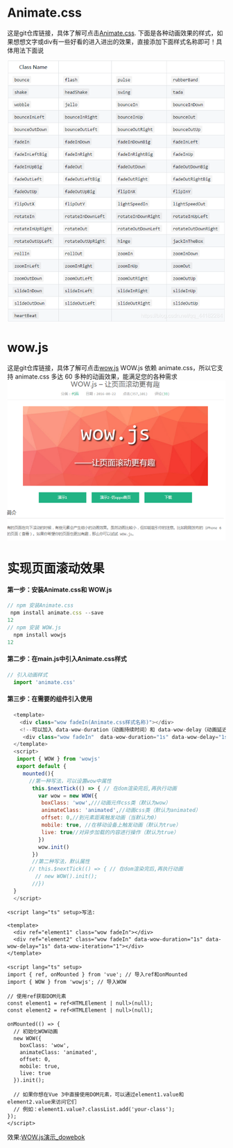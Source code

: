 # Animate.css

这是git仓库链接，具体了解可点击[Animate.css](https://github.com/daneden/animate.css).
下面是各种动画效果的样式，如果想想文字或div有一些好看的进入进出的效果，直接添加下面样式名称即可！具体用法下面说

![在这里插入图片描述](%E4%BD%BF%E7%94%A8.assets/watermark,type_ZmFuZ3poZW5naGVpdGk,shadow_10,text_aHR0cHM6Ly9ibG9nLmNzZG4ubmV0L3FxXzQ0MTgyMjg0,size_16,color_FFFFFF,t_70%23pic_center.png)

# wow.js

这是git仓库链接，具体了解可点击[wow.js](https://www.dowebok.com/131.html)
WOW.js 依赖 animate.css，所以它支持 animate.css 多达 60 多种的动画效果，能满足您的各种需求
![image-20240417101305351](%E4%BD%BF%E7%94%A8.assets/image-20240417101305351.png)

# 实现页面滚动效果

#### 第一步：安装Animate.css和 WOW.js

```javascript
// npm 安装Animate.css
 npm install animate.css --save
12
// npm 安装 WOW.js
  npm install wowjs
12
```

#### 第二步：在main.js中引入Animate.css样式

```javascript
// 引入动画样式
  import 'animate.css'

```

#### 第三步：在需要的组件引入使用

```javascript
  <template>
    <div class="wow fadeIn(Animate.css样式名称)"></div>
    <!--可以加入 data-wow-duration（动画持续时间）和 data-wow-delay（动画延迟时间）和data-wow-iteration（动画循环次数 infinite：一直循环）属性，-->
     <div class="wow fadeIn"  data-wow-duration="1s" data-wow-delay="1s" data-wow-iteration="1s"></div>
  </template>
  <script>
   import { WOW } from 'wowjs'
   export default {
     mounted(){
       //第一种写法，可以设置wow中属性
        this.$nextTick(() => { // 在dom渲染完后,再执行动画
          var wow = new WOW({
           boxClass: 'wow',///动画元件css类（默认为wow）
           animateClass: 'animated',//动画css类（默认为animated） 
           offset: 0,//到元素距离触发动画（当默认为0） 
           mobile: true, //在移动设备上触发动画（默认为true） 
           live: true//对异步加载的内容进行操作（默认为true）
          })
          wow.init()
        })
        //第二种写法，默认属性
       // this.$nextTick(() => { // 在dom渲染完后,再执行动画
         // new WOW().init();
        //})
  }
  </script>
```

`<script lang="ts" setup>写法:`

```vue
<template>
  <div ref="element1" class="wow fadeIn"></div>
  <div ref="element2" class="wow fadeIn" data-wow-duration="1s" data-wow-delay="1s" data-wow-iteration="1"></div>
</template>

<script lang="ts" setup>
import { ref, onMounted } from 'vue'; // 导入ref和onMounted
import { WOW } from 'wowjs'; // 导入WOW

// 使用ref获取DOM元素
const element1 = ref<HTMLElement | null>(null);
const element2 = ref<HTMLElement | null>(null);

onMounted(() => {
  // 初始化WOW动画
  new WOW({
    boxClass: 'wow',
    animateClass: 'animated',
    offset: 0,
    mobile: true,
    live: true
  }).init();

  // 如果你想在Vue 3中直接使用DOM元素，可以通过element1.value和element2.value来访问它们
  // 例如：element1.value?.classList.add('your-class');
});
</script>

```

效果:[WOW.js演示_dowebok](https://www.dowebok.com/demo/131/)